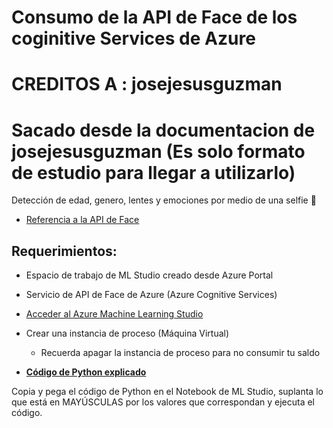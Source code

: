 ﻿# Consumo de la API de Face de los coginitive Services de Azure
# CREDITOS A : josejesusguzman
# Sacado desde la documentacion de josejesusguzman (Es solo formato de estudio para llegar a utilizarlo)

Detección de edad, genero, lentes y emociones por medio de una selfie 🤳

- [Referencia a la API de Face](https://docs.microsoft.com/es-mx/rest/api/face/)

## Requerimientos: 
- Espacio de trabajo de ML Studio creado desde Azure Portal
- Servicio de API de Face de Azure (Azure Cognitive Services)
- [Acceder al Azure Machine Learning Studio](https://ml.azure.com/)
- Crear una instancia de proceso (Máquina Virtual)
    - Recuerda apagar la instancia de proceso para no consumir tu saldo

- **[Código de Python explicado](/face-consumption.py)**

Copia y pega el código de Python en el Notebook de ML Studio, suplanta lo que está en MAYÚSCULAS por los valores que correspondan y ejecuta el código.
